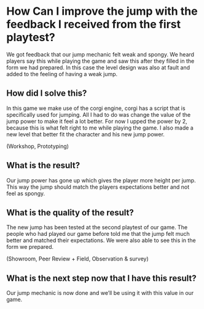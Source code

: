 # How Can I improve the jump with the feedback I received from the first playtest?

We got feedback that our jump mechanic felt weak and spongy. We heard players say this while playing the game and saw this after they filled in the form we had prepared. In this case the level design was also at fault and added to the feeling of having a weak jump.

## How did I solve this?

In this game we make use of the corgi engine, corgi has a script that is specifically used for jumping. All I had to do was change the value of the jump power to make it feel a lot better. For now I upped the power by 2, because this is what felt right to me while playing the game. I also made a new level that better fit the character and his new jump power.

(Workshop, Prototyping)

## What is the result?

Our jump power has gone up which gives the player more height per jump. This way the jump should match the players expectations better and not feel as spongy.

## What is the quality of the result?

The new jump has been tested at the second playtest of our game. The people who had played our game before told me that the jump felt much better and matched their expectations. We were also able to see this in the form we prepared.

(Showroom, Peer Review + Field, Observation & survey)


## What is the next step now that I have this result?

Our jump mechanic is now done and we’ll be using it with this value in our game.
